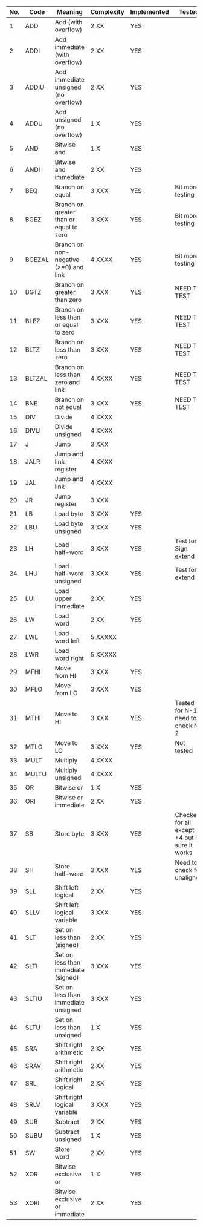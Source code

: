

No.|Code  |   Meaning                                 | Complexity  | Implemented  | Tested   | New Test
---|------|-------------------------------------------|-------------|--------------|----------|----------
1|ADD   |  Add (with overflow)                      | 2  XX       | YES             |         | YES
2|ADDI  |  Add immediate (with overflow)            | 2  XX       | YES  	||YES
3|ADDIU |  Add immediate unsigned (no overflow)     | 2  XX       | YES |	| YES
4|ADDU  |  Add unsigned (no overflow)               | 1  X        | YES | | YES
5|AND   |  Bitwise and                              | 1  X        | YES | | YES
6|ANDI  |  Bitwise and immediate                    | 2  XX       | YES | | YES
7|BEQ   |  Branch on equal                          | 3  XXX      | YES | Bit more testing | UPDATED BEEQ
8|BGEZ  |  Branch on greater than or equal to zero  | 3  XXX      | YES | Bit more testing | YES
9|BGEZAL|  Branch on non-negative (>=0) and link    | 4  XXXX     | YES | Bit more testing | YES
10|BGTZ  |  Branch on greater than zero              | 3  XXX      | YES | NEED TO TEST | YES
11|BLEZ  |  Branch on less than or equal to zero     | 3  XXX      | YES | NEED TO TEST | YES
12|BLTZ  |  Branch on less than zero                 | 3  XXX      | YES | NEED TO TEST | YES
13|BLTZAL|  Branch on less than zero and link        | 4  XXXX     | YES | NEED TO TEST | YES
14|BNE   |  Branch on not equal                      | 3  XXX      | YES | NEED TO TEST | YES
15|DIV   |  Divide                                   | 4  XXXX     |     |
16|DIVU  |  Divide unsigned                          | 4  XXXX     |     |
17|J     |  Jump                                     | 3  XXX      |     |
18|JALR  |  Jump and link register                   | 4  XXXX     |     |
19|JAL   |  Jump and link                            | 4  XXXX     |     |
20|JR    |  Jump register                            | 3  XXX      |     |
21|LB    |  Load byte                                | 3  XXX      | YES | | YES
22|LBU   |  Load byte unsigned                       | 3  XXX      | YES    | | YES
23|LH    |  Load half-word                           | 3  XXX      | YES    | Test for Sign extend | YES
24|LHU   |  Load half-word unsigned                  | 3  XXX      | YES    | Test for 0 extend | YES
25|LUI   |  Load upper immediate                     | 2  XX       | YES    |
26|LW    |  Load word                                | 2  XX       | YES | | YES
27|LWL   |  Load word left                           | 5  XXXXX    |
28|LWR   |  Load word right                          | 5  XXXXX    |
29|MFHI  |  Move from HI                             | 3  XXX      | YES
30|MFLO  |  Move from LO                             | 3  XXX      | YES
31|MTHI  |  Move to HI                               | 3  XXX      | YES | Tested for N-1, need to check N-2 | YES
32|MTLO  |  Move to LO                               | 3  XXX      | YES | Not tested |YES
33|MULT  |  Multiply                                 | 4  XXXX     |
34|MULTU |  Multiply unsigned                        | 4  XXXX     |
35|OR    |  Bitwise or                               | 1  X        | YES | |YES
36|ORI   |  Bitwise or immediate                     | 2  XX       | YES | |YES
37|SB    |  Store byte                               | 3  XXX      | YES | Checked for all except +4 but im sure it works | YES
38|SH    |  Store half-word                          | 3  XXX      | YES | Need to check for unaligned | YES
39|SLL   |  Shift left logical                       | 2  XX       | YES | | YES
40|SLLV  |  Shift left logical variable              | 3  XXX      | YES | | YES
41|SLT   |  Set on less than (signed)                | 2  XX       | YES | | YES
42|SLTI  |  Set on less than immediate (signed)      | 3  XXX      | YES | | YES
43|SLTIU |  Set on less than immediate unsigned      | 3  XXX      | YES | | YES
44|SLTU  |  Set on less than unsigned                | 1  X        | YES | | YES
45|SRA   |  Shift right arithmetic                   | 2  XX       | YES | | YES
46|SRAV  |  Shift right arithmetic                   | 2  XX       | YES | | YES
47|SRL   |  Shift right logical                      | 2  XX       | YES | | YES
48|SRLV  |  Shift right logical variable             | 3  XXX      | YES | | YES
49|SUB   |  Subtract                                 | 2  XX       | YES | | YES
50|SUBU  |  Subtract unsigned                        | 1  X        | YES | | YES
51|SW    |  Store word                               | 2  XX       | YES | | YES
52|XOR   |  Bitwise exclusive or                     | 1  X        | YES | | YES
53|XORI  |  Bitwise exclusive or immediate           | 2  XX       | YES | | YES
